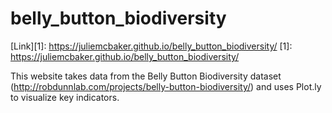 # belly_button_biodiversity
[Link][1]: https://juliemcbaker.github.io/belly_button_biodiversity/
[1]: https://juliemcbaker.github.io/belly_button_biodiversity/


This website takes data from the Belly Button Biodiversity dataset (http://robdunnlab.com/projects/belly-button-biodiversity/) and uses Plot.ly to visualize key indicators.
